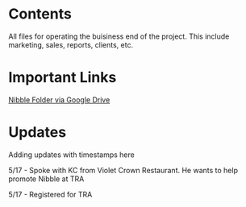 # Contents

All files for operating the buisiness end of the project.  This include marketing, sales, reports, clients, etc.

# Important Links

[Nibble Folder via Google Drive](https://drive.google.com/folderview?id=0B11xuNhidm5zd2xNbVVaQTNmMWM&usp=sharing)

# Updates
Adding updates with timestamps here

5/17 - Spoke with KC from Violet Crown Restaurant. He wants to help promote Nibble at TRA

5/17 - Registered for TRA





